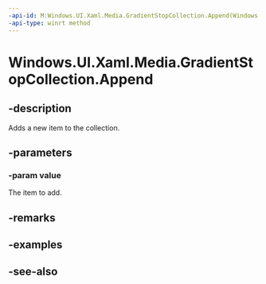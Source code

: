 ```yaml
---
-api-id: M:Windows.UI.Xaml.Media.GradientStopCollection.Append(Windows.UI.Xaml.Media.GradientStop)
-api-type: winrt method
---
```


<!-- Method syntax
public void Append(Windows.UI.Xaml.Media.GradientStop value)
-->

# Windows.UI.Xaml.Media.GradientStopCollection.Append

## -description
Adds a new item to the collection.



## -parameters
### -param value
The item to add.

## -remarks

## -examples

## -see-also
